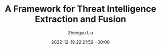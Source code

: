 ---
layout: post
title:  "A Framework for Threat Intelligence Extraction and Fusion"
date:   2022-12-19 22:21:59 +00:00
categories: research
author: "Zhengyu Liu"
authors: "Yongyan Guo, <strong>Zhengyu Liu</strong>, Cheng Huang, Nannan Wang"
venue: "Computer & Security"
---